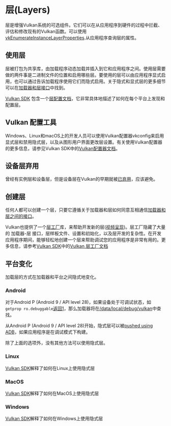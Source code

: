 # 层(Layers)
层是增强Vulkan系统的可选组件。它们可以在从应用程序到硬件的过程中拦截、评估和修改现有的Vulkan函数。可以使用[vkEnumerateInstanceLayerProperties](https://www.khronos.org/registry/vulkan/specs/1.1/html/vkspec.html#vkEnumerateInstanceLayerProperties).从应用程序查询层的属性。

## 使用层
层被打包为共享库，由加载程序动态加载并插入到它和应用程序之间。使用层需要做的两件事是二进制文件的位置和启用哪些层。要使用的层可以由应用程序显式启用，也可以通过告诉加载程序使用它们而隐式启用。关于隐式和显式层的更多细节可以在[加载器和层接口](https://github.com/KhronosGroup/Vulkan-Loader/blob/master/loader/LoaderAndLayerInterface.md#implicit-vs-explicit-layers)中找到。

[Vulkan SDK](https://vulkan.lunarg.com/sdk/home) 包含一个[层配置文档](https://vulkan.lunarg.com/doc/sdk/latest/windows/layer_configuration.html)，它非常具体地描述了如何在每个平台上发现和配置层。

## Vulkan 配置工具
Windows、Linux和macOS上的开发人员可以使用Vulkan配置器vkconfig来启用显式层和禁用隐式层，以及从图形用户界面更改层设置。有关使用Vulkan配置器的更多信息，请参见Vulkan SDK中的[Vulkan配置器文档](https://vulkan.lunarg.com/doc/sdk/latest/windows/vkconfig.html)。

## 设备层弃用
曾经有实例层和设备层，但是设备层在Vulkan的早期就被[已弃用](https://www.khronos.org/registry/vulkan/specs/1.1/html/vkspec.html#extendingvulkan-layers-devicelayerdeprecation)，应该避免。

## 创建层
任何人都可以创建一个层，只要它遵循关于加载器和层如何同意互相通信[加载器和层之间的接口](https://github.com/KhronosGroup/Vulkan-Loader/blob/master/loader/LoaderAndLayerInterface.md#loader-and-layer-interface)。

Vulkan也提供了一个[层工厂](https://vulkan.lunarg.com/doc/sdk/latest/windows/layer_factory.html)库，来帮助开发新的层([视频呈现](https://www.youtube.com/watch?v=gVT7nyXz6M8&t=5m22s))。层工厂隐藏了大量的 加载器-层 接口，层样板文件、设置和初始化，以及层开发的复杂性。在开发应用程序期间，能够轻松地创建一个层来帮助调试您的应用程序是非常有用的。更多信息，请参考[Vulkan SDK](https://vulkan.lunarg.com/sdk/home)中的[Vulkan 层工厂文档](https://vulkan.lunarg.com/doc/sdk/latest/windows/layer_factory.html)

## 平台变化

加载层的方式在加载器和平台之间隐式地变化。

### Android
对于Android P (Android 9 / API level 28)，如果设备处于可调试状态，如`getprop ro.debuggable`[返回1](http://androidxref.com/9.0.0_r3/xref/frameworks/native/vulkan/libvulkan/layers_extensions.cpp#454)，那么加载器将在[/data/local/debug/vulkan](http://androidxref.com/9.0.0_r3/xref/frameworks/native/vulkan/libvulkan/layers_extensions.cpp#67)中查找。

从Android P (Android 9 / API level 28)开始，隐式层可以被[pushed using ADB](https://developer.android.com/ndk/guides/graphics/validation-layer#vl-adb)，如果应用程序是在调试模式下构建。

除了上面的选项外，没有其他方法可以使用隐式层。

### Linux
[Vulkan SDK](https://vulkan.lunarg.com/doc/sdk/latest/linux/layer_configuration.html)解释了如何在Linux上使用隐式层

### MacOS
[Vulkan SDK](https://vulkan.lunarg.com/doc/sdk/latest/mac/layer_configuration.html)解释了如何在MacOS上使用隐式层

### Windows
[Vulkan SDK](https://vulkan.lunarg.com/doc/sdk/latest/windows/layer_configuration.html)解释了如何在Windows上使用隐式层
